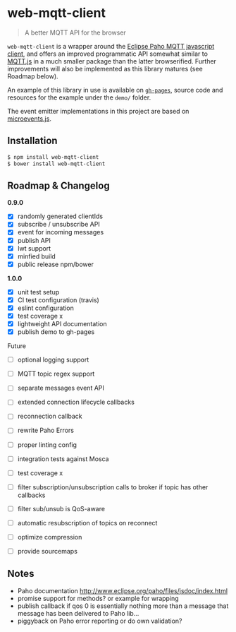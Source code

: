 # web-mqtt-client
> A better MQTT API for the browser

`web-mqtt-client` is a wrapper around the [Eclipse Paho MQTT javascript client](https://eclipse.org/paho/clients/js/), and offers an improved programmatic API somewhat similar to [MQTT.js](https://github.com/mqttjs/MQTT.js) in a much smaller package than the latter browserified. Further improvements will also be implemented as this library matures (see Roadmap below).

An example of this library in use is available on [`gh-pages`](https://orbitbot.github.io/web-mqtt-client), source code and resources for the example under the `demo/` folder.

The event emitter implementations in this project are based on [microevents.js](https://github.com/jeromeetienne/microevent.js).


Installation
------------

```sh
$ npm install web-mqtt-client
$ bower install web-mqtt-client
```


Roadmap & Changelog
-------------------

**0.9.0**

- [x] randomly generated clientIds
- [x] subscribe / unsubscribe API
- [x] event for incoming messages
- [x] publish API
- [x] lwt support
- [x] minfied build
- [x] public release npm/bower

**1.0.0**

- [x] unit test setup
- [x] CI test configuration (travis)
- [x] eslint configuration
- [x] test coverage x
- [x] lightweight API documentation
- [x] publish demo to gh-pages

Future

- [ ] optional logging support
- [ ] MQTT topic regex support
- [ ] separate messages event API
- [ ] extended connection lifecycle callbacks
- [ ] reconnection callback
- [ ] rewrite Paho Errors
- [ ] proper linting config
- [ ] integration tests against Mosca
- [ ] test coverage x
- [ ] filter subscription/unsubscription calls to broker if topic has other callbacks
- [ ] filter sub/unsub is QoS-aware
- [ ] automatic resubscription of topics on reconnect
- [ ] optimize compression
- [ ] provide sourcemaps


Notes
-----

- Paho documentation http://www.eclipse.org/paho/files/jsdoc/index.html
- promise support for methods? or example for wrapping
- publish callback if qos 0 is essentially nothing more than a message that message has been delivered to Paho lib...
- piggyback on Paho error reporting or do own validation?

